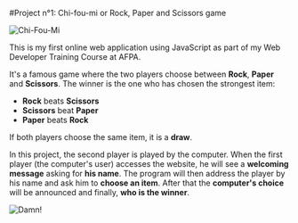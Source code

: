#Project n°1: Chi-fou-mi or Rock, Paper and Scissors game

![Chi-Fou-Mi](https://lemondedutshirt.com/314/chifoumi.jpg)


This is my first online web application using JavaScript as part of my Web Developer Training Course at AFPA.


It's a famous game where the two players choose between __Rock__, __Paper__ and __Scissors__. The winner is the one who has chosen the strongest item:

* __Rock__ beats __Scissors__
* __Scissors__ beat __Paper__
* __Paper__ beats __Rock__

If both players choose the same item, it is a __draw__.


In this project, the second player is played by the computer. When the first player (the computer's user) accesses the website, he will see a __welcoming message__ asking for __his name__.
The program will then address the player by his name and ask him to __choose an item__. After that the __computer's choice__ will be announced and finally, __who is the winner__. 


![Damn!](https://media4.picsearch.com/is?5JmAouS-rY1frss9jdtu1Is6EE8Lm-ov4QsqozH7M78&height=220)



